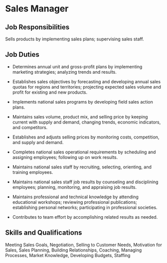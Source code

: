 # Sales Manager

## Job Responsibilities

Sells products by implementing sales plans; supervising sales staff.

## Job Duties

* Determines annual unit and gross-profit plans by implementing marketing strategies; analyzing trends and results.

* Establishes sales objectives by forecasting and developing annual sales quotas for regions and territories; projecting expected sales volume and profit for existing and new products.

* Implements national sales programs by developing field sales action plans.

* Maintains sales volume, product mix, and selling price by keeping current with supply and demand, changing trends, economic indicators, and competitors.

* Establishes and adjusts selling prices by monitoring costs, competition, and supply and demand.

* Completes national sales operational requirements by scheduling and assigning employees; following up on work results.

* Maintains national sales staff by recruiting, selecting, orienting, and training employees.

* Maintains national sales staff job results by counseling and disciplining employees; planning, monitoring, and appraising job results.

* Maintains professional and technical knowledge by attending educational workshops; reviewing professional publications; establishing personal networks; participating in professional societies.

* Contributes to team effort by accomplishing related results as needed.

## Skills and Qualifications

Meeting Sales Goals, Negotiation, Selling to Customer Needs, Motivation for Sales, Sales Planning, Building Relationships, Coaching, Managing Processes, Market Knowledge, Developing Budgets, Staffing

